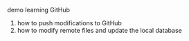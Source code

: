 demo
learning GitHub
1. how to push modifications to GitHub
2. how to modify remote files and update the local database
